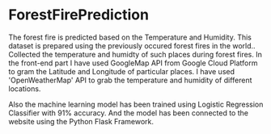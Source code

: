 # ForestFirePrediction
The forest fire is predicted based on the Temperature and Humidity.
This dataset is prepared using the previously occured forest fires in the world.. Collected the temperature and humidty of such places during forest fires.
In the front-end part I have used GoogleMap API from Google Cloud Platform to gram the Latitude and Longitude of particular places.
I have used 'OpenWeatherMap' API to grab the temperature and humidity of different locations.

Also the machine learning model has been trained using Logistic Regression Classifier with 91% accuracy.
And the model has been connected to the website using the Python Flask Framework.
